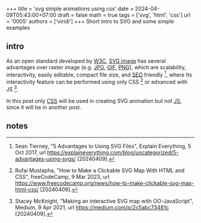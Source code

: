 +++
title = 'svg simple animations using css'
date = 2024-04-09T05:43:00+07:00
draft = false
math = true
tags = ['svg', 'html', 'css']
url = '0005'
authors = ['viridi']
+++
Short intro to SVG and some simple examples <!--more-->


## intro
As an open standard developed by [W3C](https://www.w3.org/about/), [SVG image](https://developer.mozilla.org/en-US/docs/Web/SVG) has several advantages over raster image (e.g. [JPG](https://jpeg.org/), [GIF](https://www.w3.org/Graphics/GIF/spec-gif87.txt), [PNG](http://www.libpng.org/)), which are scalability, interactivity, easily editable, compact file size, and [SEO](https://en.wikipedia.org/w/index.php?oldid=1217219943) friendly [^tierney_2017], where Its interactivity feature can be performed using only CSS [^mustapha_2023] or advanced with JS [^mcknight_2021].

In this post only [CSS](https://developer.mozilla.org/en-US/docs/Web/CSS) will be used in creating SVG animation but not [JS](https://developer.mozilla.org/en-US/docs/Web/JavaScript), since it will be in another post.


## notes
[^mcknight_2021]: Stacey McKnight, "Making an interactive SVG map with OO-JavaScript", Medium, 9 Apr 2021, url https://medium.com/p/2c5abc73481c [20240409].
[^mustapha_2023]: Rufai Mustapha, "How to Make a Clickable SVG Map With HTML and CSS", freeCodeCamp, 9 Mar 2023, url https://www.freecodecamp.org/news/how-to-make-clickable-svg-map-html-css/ [20240409].
[^tierney_2017]: Sean Tierney, "5 Advantages to Using SVG Files", Explain Everything, 5 Oct 2017, url https://explaineverything.com/blog/uncategorized/5-advantages-using-svgs/ [20240409].

